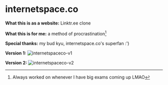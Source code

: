 # internetspace.co

**What this is as a website:**
Linktr.ee clone


**What this is for me:**
a method of procrastination[^1]

**Special thanks:**
my bud kyu, internetspace.co's superfan :')


**Version 1:**
![internetspaceco-v1](https://user-images.githubusercontent.com/26179641/143826240-6ed8de4c-2249-474f-b6d8-acf57b78f581.png)

**Version 2:**
![internetspaceco-v2](https://user-images.githubusercontent.com/26179641/143826258-85aca1dd-c75e-4502-89df-d1af1b549504.png)


[^1]: Always worked on whenever I have big exams coming up LMAO
